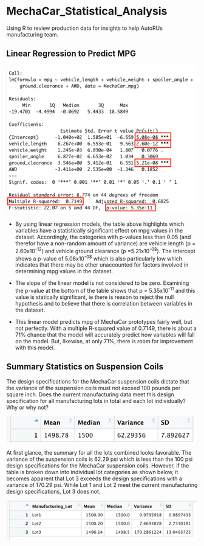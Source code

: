 # MechaCar_Statistical_Analysis
Using R to review production data for insights to help AutoRUs manufacturing team.

## Linear Regression to Predict MPG
<p align="center">
  <img src="https://github.com/Shelka4444/MechaCar_Statistical_Analysis/blob/main/Images/LinReg_MPG_D1.png" alt="Linear Regression Table" width=650>
  </p>

- By using linear regression models, the table above highlights which variables have a statistically significant effect on mpg values in the dataset. Accordingly, the categories with p-values less than 0.05 (and therefor have a non-random amount of variance) are vehicle length (p = 2.60x10<sup>-12</sup>) and vehicle ground clearance (p =5.21x10<sup>-08</sup>). The intercept shows a p-value of 5.08x10<sup>-08</sup> which is also particularly low which indicates that there may be other unaccounted for factors involved in determining mpg values in the dataset.

- The slope of the linear model is not considered to be zero. Examining the p-value at the bottom of the table shows that p = 5.35x10<sup>-11</sup> and this value is statically significant, ie there is reason to reject the null hypothesis and to believe that there is correlation between variables in the dataset. 

- This linear model predicts mpg of MechaCar prototypes fairly well, but not perfectly. With a multiple R-squared value of 0.7149, there is about a 71% chance that the model will accurately predict how variables will fall on the model. But, likewise, at only 71%, there is room for improvement with this model.

## Summary Statistics on Suspension Coils
The design specifications for the MechaCar suspension coils dictate that the variance of the suspension coils must not exceed 100 pounds per square inch. Does the current manufacturing data meet this design specification for all manufacturing lots in total and each lot individually? Why or why not?
<p align="center">
  <img src="https://github.com/Shelka4444/MechaCar_Statistical_Analysis/blob/main/Images/Total_Summary_D2.png" alt="Total Suspension Coil Summary" width=550>
  </p>
  
At first glance, the summary for all the lots combined looks favorable. The variance of the suspension coils is 62.29 psi which is less than the 100 psi design specifications for the MechaCar suspension coils. However, if the table is broken down into individual lot categories as shown below, it becomes apparent that Lot 3 exceeds the design specifications with a variance of 170.29 psi. While Lot 1 and Lot 2 meet the current manufacturing design specifications, Lot 3 does not.

<p align="center">
  <img src="https://github.com/Shelka4444/MechaCar_Statistical_Analysis/blob/main/Images/Lot_Summary_D2.png" alt="Lot Suspension Coil Summary" width=650>
  </p>
